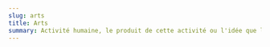 ```yaml
---
slug: arts
title: Arts
summary: Activité humaine, le produit de cette activité ou l'idée que l'on s'en fait, s'adressant délibérément aux sens, aux émotions et à l'intellect.
---
```

